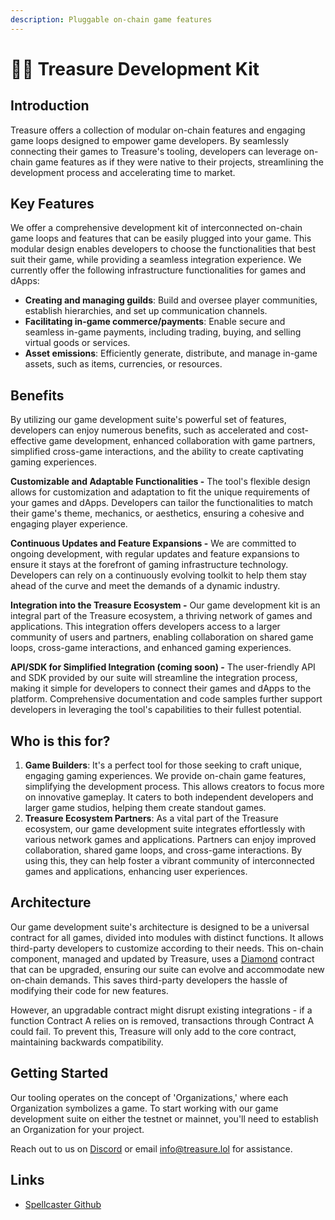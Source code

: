```yaml
---
description: Pluggable on-chain game features
---
```


# 👩‍💻 Treasure Development Kit

## Introduction

Treasure offers a collection of modular on-chain features and engaging game loops designed to empower game developers. By seamlessly connecting their games to Treasure's tooling, developers can leverage on-chain game features as if they were native to their projects, streamlining the development process and accelerating time to market.

## Key Features

We offer a comprehensive development kit of interconnected on-chain game loops and features that can be easily plugged into your game. This modular design enables developers to choose the functionalities that best suit their game, while providing a seamless integration experience. We currently offer the following infrastructure functionalities for games and dApps:

* **Creating and managing guilds**: Build and oversee player communities, establish hierarchies, and set up communication channels.
* **Facilitating in-game commerce/payments**: Enable secure and seamless in-game payments, including trading, buying, and selling virtual goods or services.
* **Asset emissions**: Efficiently generate, distribute, and manage in-game assets, such as items, currencies, or resources.

## Benefits

By utilizing our game development suite's powerful set of features, developers can enjoy numerous benefits, such as accelerated and cost-effective game development, enhanced collaboration with game partners, simplified cross-game interactions, and the ability to create captivating gaming experiences.

**Customizable and Adaptable Functionalities -** The tool's flexible design allows for customization and adaptation to fit the unique requirements of your games and dApps. Developers can tailor the functionalities to match their game's theme, mechanics, or aesthetics, ensuring a cohesive and engaging player experience.

**Continuous Updates and Feature Expansions -** We are committed to ongoing development, with regular updates and feature expansions to ensure it stays at the forefront of gaming infrastructure technology. Developers can rely on a continuously evolving toolkit to help them stay ahead of the curve and meet the demands of a dynamic industry.

**Integration into the Treasure Ecosystem -** Our game development kit is an integral part of the Treasure ecosystem, a thriving network of games and applications. This integration offers developers access to a larger community of users and partners, enabling collaboration on shared game loops, cross-game interactions, and enhanced gaming experiences.

**API/SDK for Simplified Integration (coming soon) -** The user-friendly API and SDK provided by our suite will streamline the integration process, making it simple for developers to connect their games and dApps to the platform. Comprehensive documentation and code samples further support developers in leveraging the tool's capabilities to their fullest potential.

## Who is this for?

1. **Game Builders**: It's a perfect tool for those seeking to craft unique, engaging gaming experiences. We provide on-chain game features, simplifying the development process. This allows creators to focus more on innovative gameplay. It caters to both independent developers and larger game studios, helping them create standout games.
2. **Treasure Ecosystem Partners**: As a vital part of the Treasure ecosystem, our game development suite integrates effortlessly with various network games and applications. Partners can enjoy improved collaboration, shared game loops, and cross-game interactions. By using this, they can help foster a vibrant community of interconnected games and applications, enhancing user experiences.

## Architecture

Our game development suite's architecture is designed to be a universal contract for all games, divided into modules with distinct functions. It allows third-party developers to customize according to their needs. This on-chain component, managed and updated by Treasure, uses a [Diamond](https://eips.ethereum.org/EIPS/eip-2535) contract that can be upgraded, ensuring our suite can evolve and accommodate new on-chain demands. This saves third-party developers the hassle of modifying their code for new features.

However, an upgradable contract might disrupt existing integrations - if a function Contract A relies on is removed, transactions through Contract A could fail. To prevent this, Treasure will only add to the core contract, maintaining backwards compatibility.

## Getting Started

Our tooling operates on the concept of 'Organizations,' where each Organization symbolizes a game. To start working with our game development suite on either the testnet or mainnet, you'll need to establish an Organization for your project.&#x20;

Reach out to us on [Discord](https://discord.com/invite/treasuredao) or email [info@treasure.lol](mailto:info@treasure.lol) for assistance.

## Links&#x20;

* [Spellcaster Github](https://github.com/TreasureProject/spellcaster-facets)

##
